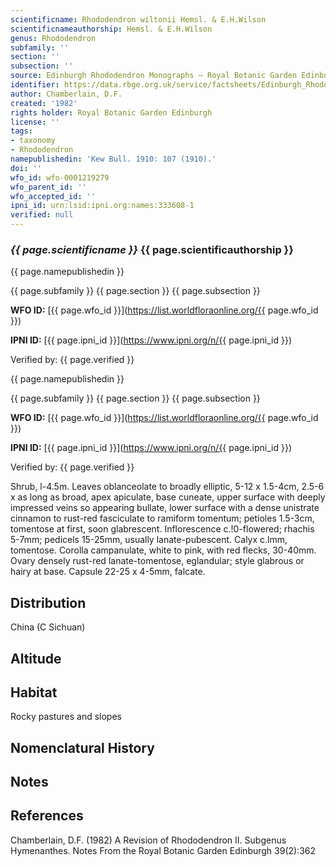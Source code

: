 ```yaml
---
scientificname: Rhododendron wiltonii Hemsl. & E.H.Wilson
scientificnameauthorship: Hemsl. & E.H.Wilson
genus: Rhododendron
subfamily: ''
section: ''
subsection: ''
source: Edinburgh Rhododendron Monographs – Royal Botanic Garden Edinburgh
identifier: https://data.rbge.org.uk/service/factsheets/Edinburgh_Rhododendron_Monographs.xhtml
author: Chamberlain, D.F.
created: '1982'
rights holder: Royal Botanic Garden Edinburgh
license: ''
tags:
- taxonomy
- Rhododendron
namepublishedin: 'Kew Bull. 1910: 107 (1910).'
doi: ''
wfo_id: wfo-0001219279
wfo_parent_id: ''
wfo_accepted_id: ''
ipni_id: urn:lsid:ipni.org:names:333608-1
verified: null
---
```

### _{{ page.scientificname }}_ {{ page.scientificauthorship }}
 {{ page.namepublishedin }}

{{ page.subfamily }} {{ page.section }} {{ page.subsection }}

**WFO ID:** [{{ page.wfo_id }}](https://list.worldfloraonline.org/{{ page.wfo_id }})

**IPNI ID:** [{{ page.ipni_id }}](https://www.ipni.org/n/{{ page.ipni_id }})

Verified by: {{ page.verified }}

 {{ page.namepublishedin }}

{{ page.subfamily }} {{ page.section }} {{ page.subsection }}

**WFO ID:** [{{ page.wfo_id }}](https://list.worldfloraonline.org/{{ page.wfo_id }})

**IPNI ID:** [{{ page.ipni_id }}](https://www.ipni.org/n/{{ page.ipni_id }})

Verified by: {{ page.verified }}



Shrub, l-4.5m. Leaves oblanceolate to broadly elliptic, 5-12 x 1.5-4cm, 2.5-6 x as long as broad, apex apiculate, base cuneate, upper surface with deeply impressed veins so appearing bullate, lower surface with a dense unistrate cinnamon to rust-red fasciculate to ramiform tomentum; petioles 1.5-3cm, tomentose at first, soon glabrescent. Inflorescence c.!0-flowered; rhachis 5-7mm; pedicels 15-25mm, usually lanate-pubescent. Calyx c.lmm, tomentose. Corolla campanulate, white to pink, with red flecks, 30-40mm. Ovary densely rust-red lanate-tomentose, eglandular; style glabrous or hairy at base. Capsule 22-25 x 4-5mm, falcate.

## Distribution
China (C Sichuan)

## Altitude


## Habitat
Rocky pastures and slopes

## Nomenclatural History

                       
## Notes


## References

Chamberlain, D.F. (1982) A Revision of Rhododendron II. Subgenus Hymenanthes. Notes From the Royal Botanic Garden Edinburgh 39(2):362

